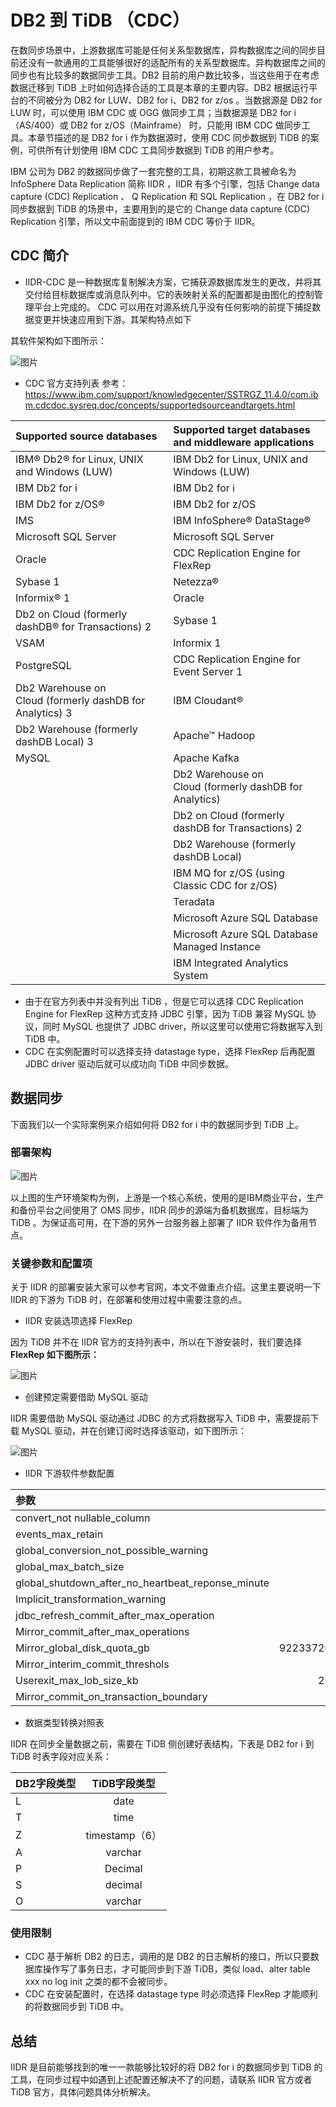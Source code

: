 # DB2 到 TiDB （CDC）
在数同步场景中，上游数据库可能是任何关系型数据库，异构数据库之间的同步目前还没有一款通用的工具能够很好的适配所有的关系型数据库。异构数据库之间的同步也有比较多的数据同步工具。DB2 目前的用户数比较多，当这些用于在考虑数据迁移到 TiDB 上时如何选择合适的工具是本章的主要内容。DB2 根据运行平台的不同被分为 DB2 for LUW、DB2 for i、DB2 for z/os 。当数据源是 DB2 for LUW 时，可以使用 IBM CDC 或 OGG 做同步工具；当数据源是 DB2 for i（AS/400）或 DB2 for z/OS（Mainframe） 时，只能用 IBM CDC 做同步工具。本章节描述的是 DB2 for i 作为数据源时，使用 CDC 同步数据到 TiDB 的案例，可供所有计划使用 IBM CDC 工具同步数据到 TiDB 的用户参考。

IBM 公司为 DB2 的数据同步做了一套完整的工具，初期这款工具被命名为 InfoSphere Data Replication 简称 IIDR ，IIDR 有多个引擎，包括 Change data capture (CDC) Replication 、 Q Replication 和 SQL Replication ，在 DB2 for i 同步数据到 TiDB 的场景中，主要用到的是它的 Change data capture (CDC) Replication 引擎，所以文中前面提到的 IBM CDC 等价于 IIDR。


## CDC 简介
* IIDR-CDC 是一种数据库复制解决方案，它捕获源数据库发生的更改，并将其交付给目标数据库或消息队列中。它的表映射关系的配置都是由图化的控制管理平台上完成的。 CDC 可以用在对源系统几乎没有任何影响的前提下捕捉数据变更并快速应用到下游。其架构特点如下

其软件架构如下图所示：

![图片](/res/session4/chapter5/from-db2-to-tidb/cdc.png)

* CDC 官方支持列表
参考：https://www.ibm.com/support/knowledgecenter/SSTRGZ_11.4.0/com.ibm.cdcdoc.sysreq.doc/concepts/supportedsourceandtargets.html


| Supported source databases   | Supported target databases and middleware applications   | 
|:----|:----|
| IBM® Db2® for Linux, UNIX and Windows (LUW)   | IBM Db2 for Linux, UNIX and Windows (LUW)   | 
| IBM Db2 for i   | IBM Db2 for i   | 
| IBM Db2 for z/OS®   | IBM Db2 for z/OS   | 
| IMS   | IBM InfoSphere® DataStage®   | 
| Microsoft SQL Server   | Microsoft SQL Server   | 
| Oracle   | CDC Replication Engine for FlexRep   | 
| Sybase 1   | Netezza®   | 
| Informix® 1   | Oracle   | 
| Db2 on Cloud (formerly dashDB® for Transactions) 2   | Sybase 1   | 
| VSAM   | Informix 1   | 
| PostgreSQL   | CDC Replication Engine for Event Server 1   | 
| Db2 Warehouse on Cloud (formerly dashDB for Analytics) 3   | IBM Cloudant®   | 
| Db2 Warehouse (formerly dashDB Local) 3   | Apache™ Hadoop   | 
| MySQL   | Apache Kafka   | 
|    | Db2 Warehouse on Cloud (formerly dashDB for Analytics)   | 
|    | Db2 on Cloud (formerly dashDB for Transactions) 2   | 
|    | Db2 Warehouse (formerly dashDB Local)   | 
|    | IBM MQ for z/OS (using Classic CDC for z/OS)   | 
|    | Teradata   | 
|    | Microsoft Azure SQL Database   | 
|    | Microsoft Azure SQL Database Managed Instance   | 
|    | IBM Integrated Analytics System   | 


* 由于在官方列表中并没有列出 TiDB ，但是它可以选择 CDC Replication Engine for FlexRep 这种方式支持 JDBC 引擎，因为 TiDB 兼容 MySQL 协议，同时 MySQL 也提供了 JDBC driver，所以这里可以使用它将数据写入到 TiDB 中。
* CDC 在实例配置时可以选择支持 datastage type，选择 FlexRep 后再配置 JDBC driver 驱动后就可以成功向 TiDB 中同步数据。

## 数据同步

下面我们以一个实际案例来介绍如何将 DB2 for i 中的数据同步到 TiDB 上。

### 部署架构
![图片](/res/session4/chapter5/from-db2-to-tidb/cdc-tidb-1.png)

以上图的生产环境架构为例，上游是一个核心系统，使用的是IBM商业平台，生产和备份平台之间使用了 OMS 同步，IIDR 同步的源端为备机数据库，目标端为 TiDB 。为保证高可用，在下游的另外一台服务器上部署了 IIDR 软件作为备用节点。

### 关键参数和配置项
关于 IIDR 的部署安装大家可以参考官网，本文不做重点介绍。这里主要说明一下 IIDR 的下游为 TiDB 时，在部署和使用过程中需要注意的点。

* IIDR 安装选项选择 FlexRep

因为 TiDB 并不在 IIDR 官方的支持列表中，所以在下游安装时，我们要选择 **FlexRep 如下图所示：**

![图片](/res/session4/chapter5/from-db2-to-tidb/cdc-tidb-2.png)

* 创建预定需要借助 MySQL 驱动

IIDR 需要借助 MySQL 驱动通过 JDBC 的方式将数据写入 TiDB 中，需要提前下载 MySQL 驱动，并在创建订阅时选择该驱动，如下图所示：

![图片](/res/session4/chapter5/from-db2-to-tidb/cdc-tidb-3.png)

* IIDR 下游软件参数配置

| 参数   | 值   | 
|:----|:----:|
| convert_not nullable_column   | true   | 
| events_max_retain   | 10000   | 
| global_conversion_not_possible_warning   | false   | 
| global_max_batch_size   | 25   | 
| global_shutdown_after_no_heartbeat_reponse_minute   | 10   | 
| Implicit_transformation_warning   | true   | 
| jdbc_refresh_commit_after_max_operation   | 4000   | 
| Mirror_commit_after_max_operations   | 4000   | 
| Mirror_global_disk_quota_gb   | 9223372036854775807   | 
| Mirror_interim_commit_threshols   | 100   | 
| Userexit_max_lob_size_kb   | 2097151   | 
| Mirror_commit_on_transaction_boundary   | False   | 

* 数据类型转换对照表

IIDR 在同步全量数据之前，需要在 TiDB 侧创建好表结构，下表是 DB2 for i 到 TiDB 时表字段对应关系：

| DB2字段类型   | TiDB字段类型   | 
|:----|:----:|
| L   | date   | 
| T   | time   | 
| Z   | timestamp（6）   | 
| A   | varchar   | 
| P   | Decimal   | 
| S   | decimal   | 
| O   | varchar   | 


### 使用限制
* CDC 基于解析 DB2 的日志，调用的是 DB2 的日志解析的接口，所以只要数据库操作写了事务日志，才可能同步到下游 TiDB，类似 load、alter table xxx no log init 之类的都不会被同步。
* CDC 在安装配置时，在选择 datastage type 时必须选择 FlexRep 才能顺利的将数据同步到 TiDB 中。


## 总结
IIDR 是目前能够找到的唯一一款能够比较好的将 DB2 for i 的数据同步到 TiDB 的工具，在同步过程中如遇到上述配置还解决不了的问题，请联系 IIDR 官方或者 TiDB 官方，具体问题具体分析解决。
